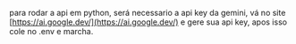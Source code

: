 para rodar a api em python, será necessario a api key da gemini, vá no site [https://ai.google.dev/](https://ai.google.dev/) e gere sua api key, apos isso cole no .env e marcha.
